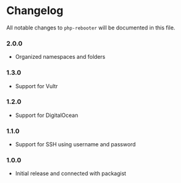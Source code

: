# Changelog

All notable changes to `php-rebooter` will be documented in this file.

### 2.0.0
- Organized namespaces and folders

### 1.3.0
- Support for Vultr

### 1.2.0
- Support for DigitalOcean

### 1.1.0
- Support for SSH using username and password

### 1.0.0
- Initial release and connected with packagist
